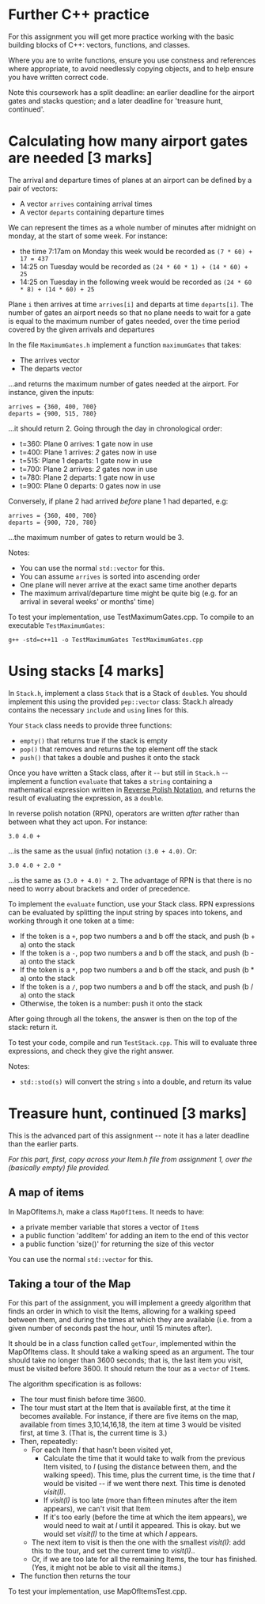 # Further C++ practice

For this assignment you will get more practice working with the basic building blocks of C++: vectors, functions, and classes.

Where you are to write functions, ensure you use constness and references where appropriate, to avoid needlessly copying objects, and to help ensure you have written correct code.

Note this coursework has a split deadline: an earlier deadline for the airport gates and stacks question; and a later deadline for 'treasure hunt, continued'.

# Calculating how many airport gates are needed [3 marks]

The arrival and departure times of planes at an airport can be defined by a pair of vectors:

- A vector `arrives` containing arrival times
- A vector `departs` containing departure times


We can represent the times as a whole number of minutes after midnight on monday, at the start of some week.  For instance:

- the time 7:17am on Monday this week would be recorded as `(7 * 60) + 17 = 437`
- 14:25 on Tuesday would be recorded as `(24 * 60 * 1) + (14 * 60) + 25`
- 14:25 on Tuesday in the following week would be recorded as `(24 * 60 * 8) + (14 * 60) + 25`

Plane `i` then arrives at time `arrives[i]` and departs at time `departs[i]`.  The number of gates an airport needs so that no plane needs to wait for a gate is equal to the maximum number of gates needed, over the time period covered by the given arrivals and departures

In the file `MaximumGates.h` implement a function `maximumGates` that takes:

- The arrives vector
- The departs vector

...and returns the maximum number of gates needed at the airport.  For instance, given the inputs: 

`arrives = {360, 400, 700}`  
`departs = {900, 515, 780}`  

...it should return 2.  Going through the day in chronological order:

* t=360: Plane 0 arrives: 1 gate now in use
* t=400: Plane 1 arrives: *2* gates now in use
* t=515: Plane 1 departs: 1 gate now in use
* t=700: Plane 2 arrives: *2* gates now in use
* t=780: Plane 2 departs: 1 gate now in use
* t=900: Plane 0 departs: 0 gates now in use


Conversely, if plane 2 had arrived *before* plane 1 had departed, e.g:

`arrives = {360, 400, 700}`  
`departs = {900, 720, 780}`  

...the maximum number of gates to return would be 3.

Notes:

- You can use the normal `std::vector` for this.
- You can assume `arrives` is sorted into ascending order
- One plane will never arrive at the exact same time another departs
- The maximum arrival/departure time might be quite big (e.g. for an arrival in several weeks' or months' time)

To test your implementation, use TestMaximumGates.cpp.  To compile to an executable `TestMaximumGates`:

`g++ -std=c++11 -o TestMaximumGates TestMaximumGates.cpp`  


# Using stacks [4 marks]

In `Stack.h`, implement a class `Stack` that is a Stack of `double`s.  You should implement this using the provided `pep::vector` class: Stack.h already contains the necessary `include` and `using` lines for this.

Your `Stack` class needs to provide three functions:

- `empty()` that returns true if the stack is empty
- `pop()` that removes and returns the top element off the stack
- `push()` that takes a double and pushes it onto the stack

Once you have written a Stack class, after it -- but still in `Stack.h` -- implement a function `evaluate` that takes a `string` containing a mathematical expression written in [Reverse Polish Notation](https://en.wikipedia.org/wiki/Reverse_Polish_notation), and returns the result of evaluating the expression, as a `double`.

In reverse polish notation (RPN), operators are written *after* rather than between what they act upon.  For instance:

`3.0 4.0 +`

...is the same as the usual (infix) notation `(3.0 + 4.0)`.  Or:

`3.0 4.0 + 2.0 *`

...is the same as `(3.0 + 4.0) * 2`.  The advantage of RPN is that there is no need to worry about brackets and order of precedence.

To implement the `evaluate` function, use your Stack class.  RPN expressions can be evaluated by splitting the input string by spaces into tokens, and working through it one token at a time:
 
 * If the token is a `+`, pop two numbers a and b off the stack, and push (b + a) onto the stack
 * If the token is a `-`, pop two numbers a and b off the stack, and push (b - a) onto the stack
 * If the token is a `*`, pop two numbers a and b off the stack, and push (b * a) onto the stack
 * If the token is a `/`, pop two numbers a and b off the stack, and push (b / a) onto the stack
 * Otherwise, the token is a number: push it onto the stack
 
 After going through all the tokens, the answer is then on the top of the stack: return it.
 
 To test your code, compile and run `TestStack.cpp`.  This will to evaluate three expressions, and check they give the right answer.
 
Notes:

- `std::stod(s)` will convert the string `s` into a double, and return its value

# Treasure hunt, continued [3 marks]

This is the advanced part of this assignment -- note it has a later deadline than the earlier parts.

*For this part, first, copy across your Item.h file from assignment 1, over the (basically empty) file provided.*

## A map of items

In MapOfItems.h, make a class `MapOfItems`. It needs to have:

- a private member variable that stores a vector of `Item`s
- a public function 'addItem' for adding an item to the end of this vector
- a public function 'size()' for returning the size of this vector

You can use the normal `std::vector` for this.

## Taking a tour of the Map

For this part of the assignment, you will implement a greedy algorithm that finds an order in which to visit the Items, allowing for a walking speed between them, and during the times at which they are available (i.e. from a given number of seconds past the hour, until 15 minutes after).

It should be in a class function called `getTour`, implemented within the MapOfItems class.  It should take a walking speed as an argument.  The tour should take no longer than 3600 seconds; that is, the last item you visit, must be visited before 3600.  It should return the tour as a `vector` of `Item`s.

The algorithm specification is as follows:

- The tour must finish before time 3600.
- The tour must start at the Item that is available first, at the time it becomes available.  For instance, if there are five items on the map, available from times 3,10,14,16,18, the item at time 3 would be visited first, at time 3.  (That is, the current time is 3.)
- Then, repeatedly:
  - For each Item *I* that hasn't been visited yet, 
    - Calculate the time that it would take to walk from the previous Item visited, to *I* (using the distance between them, and the walking speed).  This time, plus the current time, is the time that *I* would be visited -- if we went there next.  This time is denoted *visit(I)*.
    - If *visit(I)* is too late (more than fifteen minutes after the item appears), we can't visit that Item
    - If it's too early (before the time at which the item appears), we would need to wait at *I* until it appeared.  This is okay. but we would set *visit(I)* to the time at which *I* appears.
  - The next item to visit is then the one with the smallest *visit(I)*: add this to the tour, and set the current time to *visit(I)*..
  - Or, if we are too late for all the remaining Items, the tour has finished.  (Yes, it might not be able to visit all the items.)
- The function then returns the tour


To test your implementation, use MapOfItemsTest.cpp.
